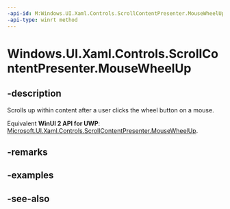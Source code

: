 ```yaml
---
-api-id: M:Windows.UI.Xaml.Controls.ScrollContentPresenter.MouseWheelUp
-api-type: winrt method
---
```


<!-- Method syntax
public void MouseWheelUp()
-->

# Windows.UI.Xaml.Controls.ScrollContentPresenter.MouseWheelUp

## -description
Scrolls up within content after a user clicks the wheel button on a mouse.

Equivalent **WinUI 2 API for UWP**: [Microsoft.UI.Xaml.Controls.ScrollContentPresenter.MouseWheelUp](/windows/winui/api/microsoft.ui.xaml.controls.scrollcontentpresenter.mousewheelup).

## -remarks

## -examples

## -see-also
